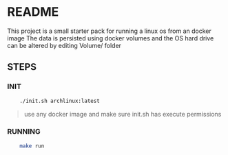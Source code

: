 # README
This project is a small starter pack for running a linux os from an docker image
The data is persisted using docker volumes and the OS hard drive can be altered by editing Volume/ folder

## STEPS
### INIT
```bash
    ./init.sh archlinux:latest
```
> use any docker image and make sure init.sh has execute permissions

### RUNNING
```bash
    make run
```
